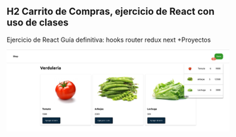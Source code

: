 ## H2 Carrito de Compras, ejercicio de React con uso de clases

Ejercicio de React Guía definitiva: hooks router redux next +Proyectos

![Screenshot](https://github.com/Ricardo-Suarez-Chacon/React_carro_compras_con_clases/blob/main/public/Screenshot%20from%202023-01-19%2020-18-39.png)
